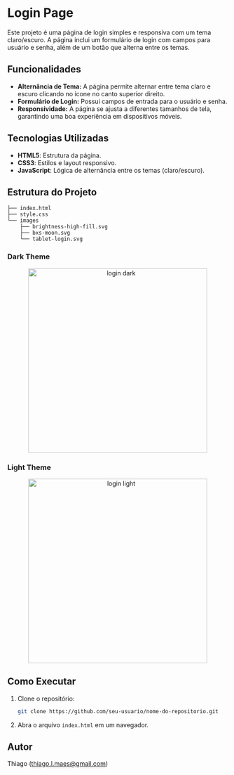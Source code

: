 # Login Page

Este projeto é uma página de login simples e responsiva com um tema claro/escuro. A página inclui um formulário de login com campos para usuário e senha, além de um botão que alterna entre os temas.

## Funcionalidades

- **Alternância de Tema:** A página permite alternar entre tema claro e escuro clicando no ícone no canto superior direito.
- **Formulário de Login:** Possui campos de entrada para o usuário e senha.
- **Responsividade:** A página se ajusta a diferentes tamanhos de tela, garantindo uma boa experiência em dispositivos móveis.

## Tecnologias Utilizadas

- **HTML5**: Estrutura da página.
- **CSS3**: Estilos e layout responsivo.
- **JavaScript**: Lógica de alternância entre os temas (claro/escuro).

## Estrutura do Projeto

```plaintext
├── index.html
├── style.css
└── images
    ├── brightness-high-fill.svg
    ├── bxs-moon.svg
    └── tablet-login.svg
```

### Dark Theme

<div align="center">
    <img width="90%" height="420px" src="https://github.com/user-attachments/assets/29d3dd4a-b01a-46f9-a1d6-2f0f188aecbe" alt="login dark" /> 
</div>

### Light Theme

<div align="center">
    <img width="90%" height="420px" src="https://github.com/user-attachments/assets/4c1a1089-999a-414c-b783-f232c43d0cf9" alt="login light" />
</div>

## Como Executar

1. Clone o repositório:
    ```bash
    git clone https://github.com/seu-usuario/nome-do-repositorio.git
    ```
2. Abra o arquivo `index.html` em um navegador.

## Autor

Thiago (thiago.l.maes@gmail.com)
